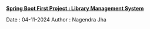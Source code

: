 <u><b>Spring Boot First Project : Library Management System</b></u>

Date : 04-11-2024
Author : Nagendra Jha